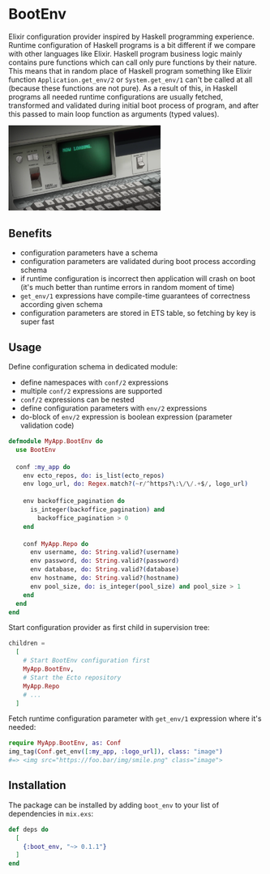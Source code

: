 # BootEnv

Elixir configuration provider inspired by Haskell programming experience. Runtime configuration of Haskell programs is a bit different if we compare with other languages like Elixir. Haskell program business logic mainly contains pure functions which can call only pure functions by their nature. This means that in random place of Haskell program something like Elixir function `Application.get_env/2` or `System.get_env/1` can't be called at all (because these functions are not pure). As a result of this, in Haskell programs all needed runtime configurations are usually fetched, transformed and validated during initial boot process of program, and after this passed to main loop function as arguments (typed values).

<img src="priv/img/logo.png" width="300"/>

## Benefits

- configuration parameters have a schema
- configuration parameters are validated during boot process according schema
- if runtime configuration is incorrect then application will crash on boot (it's much better than runtime errors in random moment of time)
- `get_env/1` expressions have compile-time guarantees of correctness according given schema
- configuration parameters are stored in ETS table, so fetching by key is super fast

## Usage

Define configuration schema in dedicated module:

- define namespaces with `conf/2` expressions
- multiple `conf/2` expressions are supported
- `conf/2` expressions can be nested
- define configuration parameters with `env/2` expressions
- do-block of `env/2` expression is boolean expression (parameter validation code)

```elixir
defmodule MyApp.BootEnv do
  use BootEnv

  conf :my_app do
    env ecto_repos, do: is_list(ecto_repos)
    env logo_url, do: Regex.match?(~r/^https?\:\/\/.+$/, logo_url)

    env backoffice_pagination do
      is_integer(backoffice_pagination) and
        backoffice_pagination > 0
    end

    conf MyApp.Repo do
      env username, do: String.valid?(username)
      env password, do: String.valid?(password)
      env database, do: String.valid?(database)
      env hostname, do: String.valid?(hostname)
      env pool_size, do: is_integer(pool_size) and pool_size > 1
    end
  end
end
```

Start configuration provider as first child in supervision tree:

```elixir
children =
  [
    # Start BootEnv configuration first
    MyApp.BootEnv,
    # Start the Ecto repository
    MyApp.Repo
    # ...
  ]
```

Fetch runtime configuration parameter with `get_env/1` expression where it's needed:

```elixir
require MyApp.BootEnv, as: Conf
img_tag(Conf.get_env([:my_app, :logo_url]), class: "image")
#=> <img src="https://foo.bar/img/smile.png" class="image">
```

## Installation

The package can be installed by adding `boot_env` to your list of dependencies in `mix.exs`:

```elixir
def deps do
  [
    {:boot_env, "~> 0.1.1"}
  ]
end
```

